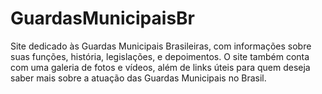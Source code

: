 # GuardasMunicipaisBr
Site dedicado às Guardas Municipais Brasileiras, com informações sobre suas funções, história, legislações, e depoimentos. O site também conta com uma galeria de fotos e vídeos, além de links úteis para quem deseja saber mais sobre a atuação das Guardas Municipais no Brasil.
